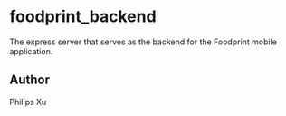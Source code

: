 # foodprint_backend

The express server that serves as the backend for the Foodprint mobile application.

## Author
Philips Xu